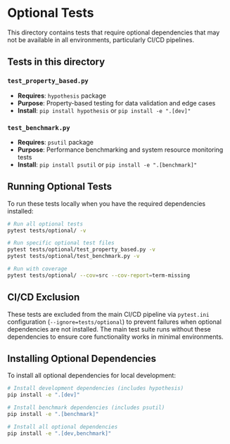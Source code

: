 # Optional Tests

This directory contains tests that require optional dependencies that may not be available in all environments, particularly CI/CD pipelines.

## Tests in this directory

### `test_property_based.py`

- **Requires**: `hypothesis` package
- **Purpose**: Property-based testing for data validation and edge cases
- **Install**: `pip install hypothesis` or `pip install -e ".[dev]"`

### `test_benchmark.py`

- **Requires**: `psutil` package
- **Purpose**: Performance benchmarking and system resource monitoring tests
- **Install**: `pip install psutil` or `pip install -e ".[benchmark]"`

## Running Optional Tests

To run these tests locally when you have the required dependencies installed:

```bash
# Run all optional tests
pytest tests/optional/ -v

# Run specific optional test files
pytest tests/optional/test_property_based.py -v
pytest tests/optional/test_benchmark.py -v

# Run with coverage
pytest tests/optional/ --cov=src --cov-report=term-missing
```

## CI/CD Exclusion

These tests are excluded from the main CI/CD pipeline via `pytest.ini` configuration (`--ignore=tests/optional`) to prevent failures when optional dependencies are not installed. The main test suite runs without these dependencies to ensure core functionality works in minimal environments.

## Installing Optional Dependencies

To install all optional dependencies for local development:

```bash
# Install development dependencies (includes hypothesis)
pip install -e ".[dev]"

# Install benchmark dependencies (includes psutil)
pip install -e ".[benchmark]"

# Install all optional dependencies
pip install -e ".[dev,benchmark]"
